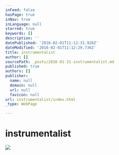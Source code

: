 ```yaml
---
inFeed: false
hasPage: true
inNav: true
inLanguage: null
starred: true
keywords: []
description: ''
datePublished: '2016-02-01T11:12:31.928Z'
dateModified: '2016-02-01T11:12:29.736Z'
title: instrumentalist
author: []
sourcePath: _posts/2016-01-31-instrumentalist.md
published: true
authors: []
publisher:
  name: null
  domain: null
  url: null
  favicon: null
url: instrumentalist/index.html
_type: WebPage

---
```

# instrumentalist
![](https://s3-us-west-2.amazonaws.com/the-grid-img/p/cdfdd96e3f5d09dc1efd4e46cf7f2ffcaf3327f1.jpg)